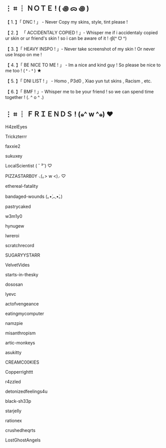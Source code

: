 ## ⋮ ⌗ ┆ ＮＯＴＥ ! ( ꩜ ᯅ ꩜ )⁭ 

【 1. 】「 DNC ! 」 - Never Copy my skins, style, tint please !

【 2. 】 「 ACCIDENTALY COPIED ! 」- Whisper me if i accidentaly copied ur skin or ur friend's skin ! so i can be aware of it ! ദ്ദി(^ ᗜ ^) ⁭

【 3. 】「 HEAVY INSPO ! 」- Never take screenshot of my skin ! Or never use Inspo on me !

【 4. 】「 BE NICE TO ME ! 」 - Im a nice and kind guy ! So please be nice to me too ! ( ❛ ֊ ❛ ) ★

【 5. 】「 DNI LIST ! 」 - Homo , P3d0 , Xiao yun tut skins , Racism , etc.

【 6. 】「 BMF ! 」- Whisper me to be your friend ! so we can spend time together ! (. ^ o ^ .)

## ⋮ ⌗ ┆ ＦＲＩＥＮＤＳ ! (๑^ w ^๑) ♥︎

H4zelEyes

Trickzterrr

faxxie2

sukuxey

LocalScientist ( ˘ ³˘) ♡

PIZZASTARB0Y ⸜(｡> w <)⸝ ♡

ethereal-fatality

bandaged-wounds (｡•́︿•̀｡)

pastrycaked

w3m1y0

hynugew

lwreroi

scratchrecord

SUGARYYSTARR

VelvetVides

starts-in-thesky

dososan

lyevc

actofvengeance

eatingmycomputer

namzpie

misanthropism

artic-monkeys

asukitty

CREAMC00KIES

Copperrighttt

r4zzled

detonizedfeelings4u

black-sh33p

starjelly

rationex

crushedheqrts 

LostGhostAngels

